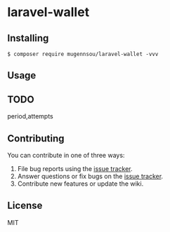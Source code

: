 # laravel-wallet

## Installing

```shell
$ composer require mugennsou/laravel-wallet -vvv
```

## Usage

## TODO

period,attempts

## Contributing

You can contribute in one of three ways:

1. File bug reports using the [issue tracker](https://github.com/mugennsou/laravel-wallet/issues).
2. Answer questions or fix bugs on the [issue tracker](https://github.com/mugennsou/laravel-wallet/issues).
3. Contribute new features or update the wiki.

## License

MIT

